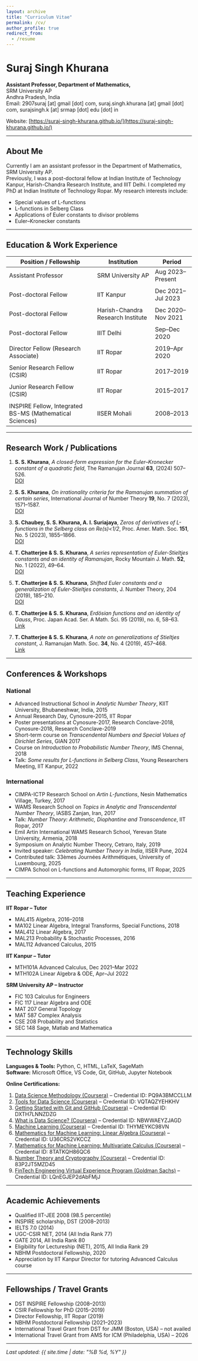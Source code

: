 ```yaml
---
layout: archive
title: "Curriculum Vitae"
permalink: /cv/
author_profile: true
redirect_from:
  - /resume
---
```


# Suraj Singh Khurana

**Assistant Professor, Department of Mathematics,**  
SRM University AP  
Andhra Pradesh, India  
Email: 2907suraj [at] gmail [dot] com, suraj.singh.khurana [at] gmail [dot] com, surajsingh.k [at] srmap [dot] edu [dot] in
 
Website: [https://suraj-singh-khurana.github.io/](https://suraj-singh-khurana.github.io/)

---

## About Me

Currently I am an assistant professor in the Department of Mathematics, SRM University AP.  
Previously, I was a post-doctoral fellow at Indian Institute of Technology Kanpur, Harish-Chandra Research Institute, and IIIT Delhi. I completed my PhD at Indian Institute of Technology Ropar. My research interests include:

- Special values of L-functions  
- L-functions in Selberg Class  
- Applications of Euler constants to divisor problems  
- Euler–Kronecker constants  

---

## Education & Work Experience

| Position / Fellowship                                   | Institution                        | Period           |
|--------------------------------------------------------|------------------------------------|------------------|
| Assistant Professor                                    | SRM University AP                   | Aug 2023–Present |
|                                                        |                                    |                  |
| Post-doctoral Fellow                                   | IIT Kanpur                          | Dec 2021–Jul 2023|
|                                                        |                                    |                  |
| Post-doctoral Fellow                                   | Harish-Chandra Research Institute   | Dec 2020–Nov 2021|
|                                                        |                                    |                  |
| Post-doctoral Fellow                                   | IIIT Delhi                          | Sep–Dec 2020     |
|                                                        |                                    |                  |
| Director Fellow (Research Associate)                   | IIT Ropar                           | 2019–Apr 2020    |
|                                                        |                                    |                  |
| Senior Research Fellow (CSIR)                          | IIT Ropar                           | 2017–2019        |
|                                                        |                                    |                  |
| Junior Research Fellow (CSIR)                          | IIT Ropar                           | 2015–2017        |
|                                                        |                                    |                  |
| INSPIRE Fellow, Integrated BS-MS (Mathematical Sciences)| IISER Mohali                        | 2008–2013        |

---

## Research Work / Publications

1. **S. S. Khurana**, *A closed-form expression for the Euler–Kronecker constant of a quadratic field*, The Ramanujan Journal **63**, (2024) 507–526.  
   [DOI](https://doi.org/10.1007/s11139-023-00772-8)

2. **S. S. Khurana**, *On irrationality criteria for the Ramanujan summation of certain series*, International Journal of Number Theory **19**, No. 7 (2023), 1571–1587.  
   [DOI](https://doi.org/10.1142/S179304212350077X)

3. **S. Chaubey, S. S. Khurana, A. I. Suriajaya**, *Zeros of derivatives of L-functions in the Selberg class on Re(s)<1/2*, Proc. Amer. Math. Soc. **151**, No. 5 (2023), 1855–1866.  
   [DOI](https://doi.org/10.1090/proc/16251)

4. **T. Chatterjee & S. S. Khurana**, *A series representation of Euler-Stieltjes constants and an identity of Ramanujan*, Rocky Mountain J. Math. **52**, No. 1 (2022), 49–64.  
   [DOI](10.1216/rmj.2022.52.49)

5. **T. Chatterjee & S. S. Khurana**, *Shifted Euler constants and a generalization of Euler-Stieltjes constants*, J. Number Theory, 204 (2019), 185–210.  
   [DOI](https://doi.org/10.1016/j.jnt.2019.04.001)

6. **T. Chatterjee & S. S. Khurana**, *Erdösian functions and an identity of Gauss*, Proc. Japan Acad. Ser. A Math. Sci. 95 (2019), no. 6, 58–63.  
   [Link](https://projecteuclid.org/euclid.pja/1559268171)

7. **T. Chatterjee & S. S. Khurana**, *A note on generalizations of Stieltjes constant*, J. Ramanujan Math. Soc. **34**, No. 4 (2019), 457–468.  
   [Link](http://52.172.152.24/index.php/rms/article/view/191325)

---

## Conferences & Workshops

### National
- Advanced Instructional School in *Analytic Number Theory*, KIIT University, Bhubaneshwar, India, 2015  
- Annual Research Day, Cynosure-2015, IIT Ropar  
- Poster presentations at Cynosure-2017, Research Conclave-2018, Cynosure-2018, Research Conclave-2019  
- Short-term course on *Transcendental Numbers and Special Values of Dirichlet Series*, GIAN 2017  
- Course on *Introduction to Probabilistic Number Theory*, IMS Chennai, 2018  
- Talk: *Some results for L-functions in Selberg Class*, Young Researchers Meeting, IIT Kanpur, 2022  

### International
- CIMPA-ICTP Research School on *Artin L-functions*, Nesin Mathematics Village, Turkey, 2017  
- WAMS Research School on *Topics in Analytic and Transcendental Number Theory*, IASBS Zanjan, Iran, 2017  
- Talk: *Number Theory: Arithmetic, Diophantine and Transcendence*, IIT Ropar, 2017  
- Emil Artin International WAMS Research School, Yerevan State University, Armenia, 2018  
- Symposium on Analytic Number Theory, Cetraro, Italy, 2019  
- Invited speaker: *Celebrating Number Theory in India*, IISER Pune, 2024  
- Contributed talk: 33èmes Journées Arithmétiques, University of Luxembourg, 2025  
- CIMPA School on L-functions and Automorphic forms, IIT Ropar, 2025  

---

## Teaching Experience

**IIT Ropar – Tutor**  
- MAL415 Algebra, 2016–2018  
- MA102 Linear Algebra, Integral Transforms, Special Functions, 2018  
- MAL412 Linear Algebra, 2017  
- MAL213 Probability & Stochastic Processes, 2016  
- MAL112 Advanced Calculus, 2015  

**IIT Kanpur – Tutor**  
- MTH101A Advanced Calculus, Dec 2021–Mar 2022  
- MTH102A Linear Algebra & ODE, Apr–Jul 2022  

**SRM University AP – Instructor**  
- FIC 103 Calculus for Engineers  
- FIC 117 Linear Algebra and ODE  
- MAT 207 General Topology  
- MAT 587 Complex Analysis  
- CSE 208 Probability and Statistics  
- SEC 148 Sage, Matlab and Mathematica  

---

## Technology Skills

**Languages & Tools:** Python, C, HTML, LaTeX, SageMath  
**Software:** Microsoft Office, VS Code, Git, GitHub, Jupyter Notebook  

**Online Certifications:**  
1. [Data Science Methodology (Coursera)](https://www.coursera.org/account/accomplishments/certificate/PQ9A3BMCCLLM) – Credential ID: PQ9A3BMCCLLM  
2. [Tools for Data Science (Coursera)](https://www.coursera.org/account/accomplishments/certificate/VQTAQZYEHKHV) – Credential ID: VQTAQZYEHKHV  
3. [Getting Started with Git and GitHub (Coursera)](https://www.coursera.org/account/accomplishments/certificate/DXTH7LNNZDZG) – Credential ID: DXTH7LNNZDZG  
4. [What is Data Science? (Coursera)](https://www.coursera.org/account/accomplishments/certificate/NBWWAEYZJAGD) – Credential ID: NBWWAEYZJAGD  
5. [Machine Learning (Coursera)](https://www.coursera.org/account/accomplishments/certificate/THYMEYKC98VN) – Credential ID: THYMEYKC98VN  
6. [Mathematics for Machine Learning: Linear Algebra (Coursera)](https://www.coursera.org/account/accomplishments/certificate/U36CRS2VKCCZ) – Credential ID: U36CRS2VKCCZ  
7. [Mathematics for Machine Learning: Multivariate Calculus (Coursera)](https://www.coursera.org/account/accomplishments/certificate/8TATKQH86QC6) – Credential ID: 8TATKQH86QC6  
8. [Number Theory and Cryptography (Coursera)](https://www.coursera.org/account/accomplishments/certificate/83P2JT5MZD45) – Credential ID: 83P2JT5MZD45  
9. [FinTech Engineering Virtual Experience Program (Goldman Sachs)](https://www.linkedin.com/learning/certificates/LQnEGJEP2dAbFMjJ) – Credential ID: LQnEGJEP2dAbFMjJ
 

---

## Academic Achievements

- Qualified IIT-JEE 2008 (98.5 percentile)  
- INSPIRE scholarship, DST (2008–2013)  
- IELTS 7.0 (2014)  
- UGC-CSIR NET, 2014 (All India Rank 77)  
- GATE 2014, All India Rank 80  
- Eligibility for Lectureship (NET), 2015, All India Rank 29  
- NBHM Postdoctoral Fellowship, 2020  
- Appreciation by IIT Kanpur Director for tutoring Advanced Calculus course  

---

## Fellowships / Travel Grants

- DST INSPIRE Fellowship (2008–2013)  
- CSIR Fellowship for PhD (2015–2019)  
- Director Fellowship, IIT Ropar (2019)  
- NBHM Postdoctoral Fellowship (2021–2023)  
- International Travel Grant from DST for JMM (Boston, USA) – not availed  
- International Travel Grant from AMS for ICM (Philadelphia, USA) – 2026  

---

_Last updated: {{ site.time | date: "%B %d, %Y" }}_
